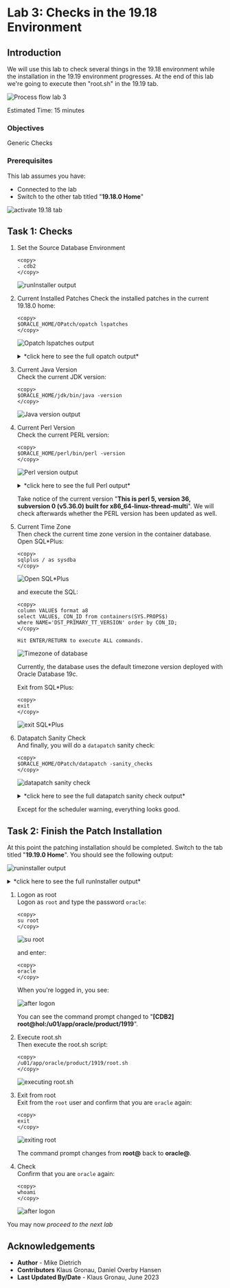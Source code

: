 # Lab 3: Checks in the 19.18 Environment

## Introduction 
We will use this lab to check several things in the 19.18 environment while the installation in the 19.19 environment progresses. At the end of this lab we're going to execute then "root.sh" in the 19.19 tab.

![Process flow lab 3](./images/lab3-process-flow.png " ")


Estimated Time: 15 minutes

### Objectives

Generic Checks

### Prerequisites

This lab assumes you have:

- Connected to the lab
- Switch to the other tab titled "__19.18.0 Home__" 

![activate 19.18 tab ](./images/19-18-home.png " ")

## Task 1: Checks

1. Set the Source Database Environment

    ```
    <copy>
    . cdb2
    </copy>
    ```

    ![runInstaller output ](./images/source-19-18-env.png " ")

2. Current Installed Patches
Check the installed patches in the current 19.18.0 home:
 
    ```
    <copy>
    $ORACLE_HOME/OPatch/opatch lspatches
    </copy>
    ```

    ![Opatch lspatches output ](./images/opatch-lspatches.png " ")

    <details>
    <summary>*click here to see the full opatch output*</summary>

      ``` text
    [CDB2] oracle@hol:/u01/app/oracle/product/19
    $ $ORACLE_HOME/OPatch/opatch lspatches
    35246710;HIGH DIRECT PATH READ AFTER 19.18 DBRU PATCHING
    35213579;MERGE ON DATABASE RU 19.18.0.0.0 OF 35037877 35046819
    35162446;NEED BEHAVIOR CHANGE TO BE SWITCHED OFF
    35160800;GG IE FAILS WITH ORA-14400 AT SYSTEM.LOGMNRC_USER AFTER ORACLE DB UPGRADE TO 19.18DBRU
    35156936;ORA-7445 [KFFBNEW()+351]  AFTER CONVERT TO ASM FLEX DISKGROUP
    34974052;DIRECT NFS CONNECTION RESET MESSAGES
    34879016;ALL SESSIONS HANG DUE TO INST_RCV BUFFER IS NOT GETTING WRITE PERMISSION
    34871935;SBI  QUEUE BUILDUP - SESSIONS SPIKE WITH GC CURRENT REQUEST  (6-DEC-2022)
    34861493;RESYNC CATALOG FAILED IN ZDLRA CATALOG AFTER PROTECTED DATABASE PATCHED TO 19.17
    34810252;SPIN OFF FOR BUG 34808861 [ORA-00600  INTERNAL ERROR CODE, ARGUMENTS  [KFDS_GETSEGREUSEENQ01] TERMINATED ALL DB INSTANCES
    34793099;STRESS FA CDB CREATION FAILS ON 19.17 WITH THE ORA-00704  BOOTSTRAP PROCESS FAILURE WHILE OPENING PDB$SEED
    34783802;PARALLEL QUERY ON PARTITIONED TABLE RETURNS WRONG RESULT
    34557500;CTWR CAUSED MULTIPLE INSTANCES IN HUNG STATE ON THE RAC STANDBY DATABASE
    34340632;AQAH  SMART MONITORING &amp; RESILIENCY IN QUEUE KGL MEMORY USAGE
    33973908;DBWR NOT PICKING UP WRITES FOR SOME TIME
    32727143;TRANSACTION-LEVEL CONTENT ISOLATION FOR TRANSACTION-DURATION GLOBAL TEMPORARY TABLES
    31222103;STRESS RAC ATPD FAN EVENTS ARE NOT GETTING PROCESSED WITH 21C GI AND 19.4 DB
    34972375;DATAPUMP BUNDLE PATCH 19.18.0.0.0
    34786990;OJVM RELEASE UPDATE: 19.18.0.0.230117 (34786990)
    34765931;Database Release Update : 19.18.0.0.230117 (34765931)
    29585399;OCW RELEASE UPDATE 19.3.0.0.0 (29585399)

    OPatch succeeded.
    [CDB2] oracle@hol:/u01/app/oracle/product/19
    $
      ```
    </details>

3. Current Java Version </br>
Check the current JDK version:

    ```
    <copy>
    $ORACLE_HOME/jdk/bin/java -version
    </copy>
    ```

    ![Java version output ](./images/java-version.png " ")


4. Current Perl Version <br>
Check the current PERL version:

    ```
    <copy>
    $ORACLE_HOME/perl/bin/perl -version
    </copy>
    ```

    ![Perl version output ](./images/perl-version.png " ")

    <details>
    <summary>*click here to see the full Perl output*</summary>

      ``` text
    [CDB2] oracle@hol:/u01/app/oracle/product/19
    $ $ORACLE_HOME/perl/bin/perl -version

    This is perl 5, version 36, subversion 0 (v5.36.0) built for x86_64-linux-thread-multi

    Copyright 1987-2022, Larry Wall

    Perl may be copied only under the terms of either the Artistic License or the
    GNU General Public License, which may be found in the Perl 5 source kit.

    Complete documentation for Perl, including FAQ lists, should be found on
    this system using "man perl" or "perldoc perl".  If you have access to the
    Internet, point your browser at https://www.perl.org/, the Perl Home Page.

    [CDB2] oracle@hol:/u01/app/oracle/product/19
    $
      ```
    </details>

    Take notice of the current version "__This is perl 5, version 36, subversion 0 (v5.36.0) built for x86_64-linux-thread-multi__". 
    We will check afterwards whether the PERL version has been updated as well. </br>


5. Current Time Zone </br> 
Then check the current time zone version in the container database. Open SQL*Plus:
    ```
    <copy>
    sqlplus / as sysdba
    </copy>
    ```

    ![Open SQL*Plus](./images/sqlplus-lab3.png " ")

    and execute the SQL:

    ```
    <copy>
    column VALUE$ format a8
    select VALUE$, CON_ID from containers(SYS.PROPS$) 
    where NAME='DST_PRIMARY_TT_VERSION' order by CON_ID;
    </copy>

    Hit ENTER/RETURN to execute ALL commands.
    ```

    ![Timezone of database](./images/dst-cdb.png " ")

    Currently, the database uses the default timezone version deployed with Oracle Database 19c.


    Exit from SQL*Plus:

    ```
    <copy>
    exit
    </copy>
    ```

    ![exit SQL*Plus](./images/exit-sqlplus.png " ")

6. Datapatch Sanity Check <br>
And finally, you will do a `datapatch` sanity check:

    ```
    <copy>
    $ORACLE_HOME/OPatch/datapatch -sanity_checks
    </copy>
    ```

    ![datapatch sanity check](./images/datapatch-sanity-check.png " ")


    <details>
    <summary>*click here to see the full datapatch sanity check output*</summary>

    ``` text
    [CDB2] oracle@hol:/u01/app/oracle/product/19
    $ $ORACLE_HOME/OPatch/datapatch -sanity_checks
    SQL Patching sanity checks version 19.18.0.0.0 on Thu 29 Jun 2023 02:50:33 PM CEST
    Copyright (c) 2021, 2023, Oracle.  All rights reserved.

    Log file for this invocation: /u01/app/oracle/product/19/cfgtoollogs/sqlpatch/sanity_checks_20230629_145033_5663/sanity_checks_20230629_145033_5663.log

    Running checks
    Checks completed. Printing report:

    Check: DB Components status - OK
    Check: PDB Violations - OK
    Check: System invalid objects - OK
    Check: Tablespace Status - OK
    Check: Backup jobs - OK
    Check: Temp Datafile exists - OK
    Check: Datapump running - OK
    Check: Container status - OK
    Check: Encryption wallet - OK
    Check: Dictionary statistics gathering - OK
    Check: Scheduled Jobs - NOT OK (WARNING)
      Message: There are current running or scheduled jobs set to run on the next hour. Scheduled jobs may have an impact when run during patching.
      CDB$ROOT:
        JOB_NAME,NEXT_RUN_DATE,SCHEMA_NAME,STATE
        CLEANUP_ONLINE_IND_BUILD,29-JUN-23 03.31.11.107160 PM +02:00,SYS,SCHEDULED
        CLEANUP_ONLINE_PMO,29-JUN-23 03.31.51.696187 PM +02:00,SYS,SCHEDULED
        CLEANUP_TAB_IOT_PMO,29-JUN-23 03.31.21.515067 PM +02:00,SYS,SCHEDULED
    Check: Optim dictionary upgrade parameter - OK
    Check: Queryable Inventory locks - OK
    Check: Queryable Inventory package - OK
    Check: Queryable Inventory external table - OK
    Check: Imperva processes - OK
    Check: Guardium processes - OK
    Check: Locale - OK

    Refer to MOS Note and debug log
    /u01/app/oracle/product/19/cfgtoollogs/sqlpatch/sanity_checks_20230629_145033_5663/sanity_checks_debug_20230629_145033_5663.log

    SQL Patching sanity checks completed on Thu 29 Jun 2023 02:51:07 PM CEST
    [CDB2] oracle@hol:/u01/app/oracle/product/19
    $
    [CDB2] oracle@hol:/u01/app/oracle/product/19
    $
    ```
    </details>

    Except for the scheduler warning, everything looks good.


## Task 2: Finish the Patch Installation

At this point the patching installation should be completed. Switch to the tab titled "__19.19.0 Home__". You should see the following output:

![runinstaller output](./images/runinstaller-output.png " ")

<details>
 <summary>*click here to see the full runInstaller output*</summary>

  ``` text
[CDB2] oracle@hol:/u01/app/oracle/product/1919
$ ./runInstaller -applyRU /home/oracle/stage/ru/35042068  \
>  -applyOneOffs /home/oracle/stage/ojvm/35050341,/home/oracle/stage/dpbp/35261302,/home/oracle/stage/mrp/35333937/34340632,/home/oracle/stage/mrp/35333937/35012562,/home/oracle/stage/mrp/35333937/35037877,/home/oracle/stage/mrp/35333937/35116995,/home/oracle/stage/mrp/35333937/35225526 \
>    -silent -ignorePrereqFailure -waitforcompletion \
>     oracle.install.option=INSTALL_DB_SWONLY \
>     UNIX_GROUP_NAME=oinstall \
>     INVENTORY_LOCATION=/u01/app/oraInventory \
>     ORACLE_HOME=/u01/app/oracle/product/1919 \
>     ORACLE_BASE=/u01/app/oracle \
>     oracle.install.db.InstallEdition=EE \
>     oracle.install.db.OSDBA_GROUP=dba \
>     oracle.install.db.OSOPER_GROUP=dba \
>     oracle.install.db.OSBACKUPDBA_GROUP=dba \
>     oracle.install.db.OSDGDBA_GROUP=dba \
>     oracle.install.db.OSKMDBA_GROUP=dba \
>     oracle.install.db.OSRACDBA_GROUP=dba \
>     SECURITY_UPDATES_VIA_MYORACLESUPPORT=false \
>     DECLINE_SECURITY_UPDATES=true

Preparing the home to patch...
Applying the patch /home/oracle/stage/ru/35042068...
Successfully applied the patch.
Applying the patch /home/oracle/stage/ojvm/35050341...
Successfully applied the patch.
Applying the patch /home/oracle/stage/dpbp/35261302...
Successfully applied the patch.
Applying the patch /home/oracle/stage/mrp/35333937/34340632...
Successfully applied the patch.
Applying the patch /home/oracle/stage/mrp/35333937/35012562...
Successfully applied the patch.
Applying the patch /home/oracle/stage/mrp/35333937/35037877...
Successfully applied the patch.
Applying the patch /home/oracle/stage/mrp/35333937/35116995...
Successfully applied the patch.
Applying the patch /home/oracle/stage/mrp/35333937/35225526...
Successfully applied the patch.
The log can be found at: /u01/app/oraInventory/logs/InstallActions2023-06-29_12-40-26PM/installerPatchActions_2023-06-29_12-40-26PM.log
Launching Oracle Database Setup Wizard...

The response file for this session can be found at:
 /u01/app/oracle/product/1919/install/response/db_2023-06-29_12-40-26PM.rsp

You can find the log of this install session at:
 /u01/app/oraInventory/logs/InstallActions2023-06-29_12-40-26PM/installActions2023-06-29_12-40-26PM.log

As a root user, execute the following script(s):
	1. /u01/app/oracle/product/1919/root.sh

Execute /u01/app/oracle/product/1919/root.sh on the following nodes:
[hol]


Successfully Setup Software.
[CDB2] oracle@hol:/u01/app/oracle/product/1919
$
  ```
</details>

1. Logon as root </br>
Logon as `root` and type the password `oracle`:

    ```
    <copy>
    su root
    </copy>
    ```

    ![su root](./images/sudo-root.png " ")

    and enter:

    ```
    <copy>
    oracle
    </copy>
    ```

    When you're logged in, you see:

    ![after logon](./images/root-logon.png " ")

    You can see the command prompt changed to "__[CDB2] root@hol:/u01/app/oracle/product/1919__".

2. Execute root.sh </br>
Then execute the root.sh script:

    ```
    <copy>
    /u01/app/oracle/product/1919/root.sh
    </copy>
    ```

    ![executing root.sh](./images/root-sh.png " ")



3. Exit from root </br>
Exit from the `root` user and confirm that you are `oracle` again:

    ```
    <copy>
    exit
    </copy>
    ```

    ![exiting root](./images/exit-root.png " ")

    The command prompt changes from __root@__ back to __oracle@__.

4. Check </br> 
Confirm that you are `oracle` again:

    ```
    <copy>
    whoami
    </copy>
    ```

    ![after logon](./images/whoami-oracle.png " ")

You may now *proceed to the next lab*



## Acknowledgements
* **Author** - Mike Dietrich 
* **Contributors** Klaus Gronau, Daniel Overby Hansen  
* **Last Updated By/Date** - Klaus Gronau, June 2023